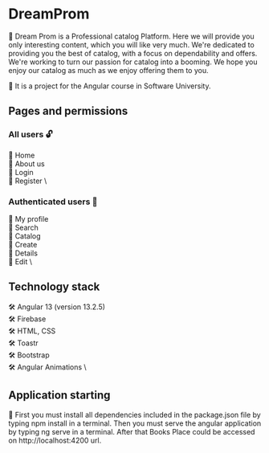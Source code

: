 # DreamProm

🌇 Dream Prom is a Professional catalog Platform. Here we will provide you only interesting content, which you will like very much. We're dedicated to providing you the best of catalog, with a focus on dependability and offers. We're working to turn our passion for catalog into a booming. We hope you enjoy our catalog as much as we enjoy offering them to you.

📌 It is a project for the Angular course in Software University.

## Pages and permissions

### All users 🔓

📌 Home \
📌 About us \
📌 Login \
📌 Register \

### Authenticated users 🔐

📌 My profile \
📌 Search \
📌 Catalog \
📌 Create \
📌 Details \
📌 Edit \

## Technology stack

🛠 Angular 13 (version 13.2.5) \
🛠 Firebase \
🛠 HTML, CSS \
🛠 Toastr \
🛠 Bootstrap \
🛠 Angular Animations \

## Application starting

📌 First you must install all dependencies included in the package.json file by typing npm install in a terminal.
Then you must serve the angular application by typing ng serve in a terminal.
After that Books Place could be accessed on http://localhost:4200 url.

